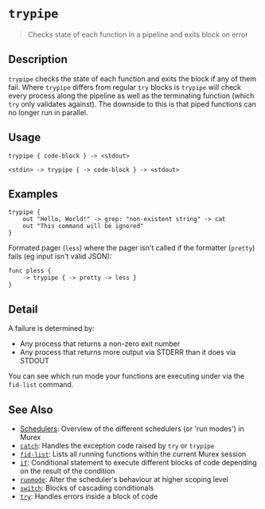 # `trypipe`

> Checks state of each function in a pipeline and exits block on error

## Description

`trypipe` checks the state of each function and exits the block if any of them
fail. Where `trypipe` differs from regular `try` blocks is `trypipe` will check
every process along the pipeline as well as the terminating function (which
`try` only validates against). The downside to this is that piped functions can
no longer run in parallel.

## Usage

```
trypipe { code-block } -> <stdout>

<stdin> -> trypipe { -> code-block } -> <stdout>
```

## Examples

```
trypipe {
    out "Hello, World!" -> grep: "non-existent string" -> cat
    out "This command will be ignored"
}
```

Formated pager (`less`) where the pager isn't called if the formatter (`pretty`) fails (eg input isn't valid JSON):

```
func pless {
    -> trypipe { -> pretty -> less }
}
```

## Detail

A failure is determined by:

* Any process that returns a non-zero exit number
* Any process that returns more output via STDERR than it does via STDOUT

You can see which run mode your functions are executing under via the `fid-list`
command.

## See Also

* [Schedulers](../user-guide/schedulers.md):
  Overview of the different schedulers (or 'run modes') in Murex
* [`catch`](../commands/catch.md):
  Handles the exception code raised by `try` or `trypipe`
* [`fid-list`](../commands/fid-list.md):
  Lists all running functions within the current Murex session
* [`if`](../commands/if.md):
  Conditional statement to execute different blocks of code depending on the result of the condition
* [`runmode`](../commands/runmode.md):
  Alter the scheduler's behaviour at higher scoping level
* [`switch`](../commands/switch.md):
  Blocks of cascading conditionals
* [`try`](../commands/try.md):
  Handles errors inside a block of code